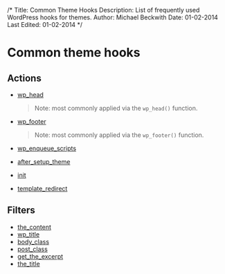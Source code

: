 /*
Title: Common Theme Hooks
Description: List of frequently used WordPress hooks for themes.
Author: Michael Beckwith
Date: 01-02-2014
Last Edited: 01-02-2014
 */

# Common theme hooks

## Actions
* [wp_head](http://codex.wordpress.org/Plugin_API/Action_Reference/wp_head)

	> Note: most commonly applied via the `wp_head()` function.

* [wp_footer](http://codex.wordpress.org/Plugin_API/Action_Reference/wp_footer)

	> Note: most commonly applied via the `wp_footer()` function.

* [wp_enqueue_scripts](http://codex.wordpress.org/Plugin_API/Action_Reference/wp_enqueue_scripts)
* [after_setup_theme](http://codex.wordpress.org/Plugin_API/Action_Reference/after_setup_theme)
* [init](http://codex.wordpress.org/Plugin_API/Action_Reference/init)
* [template_redirect](http://codex.wordpress.org/Plugin_API/Action_Reference/template_redirect)

## Filters
* [the_content](http://codex.wordpress.org/Plugin_API/Filter_Reference/the_content)
* [wp_title](http://codex.wordpress.org/Plugin_API/Filter_Reference/wp_title)
* [body_class](http://codex.wordpress.org/Plugin_API/Filter_Reference/body_class)
* [post_class](http://codex.wordpress.org/Plugin_API/Filter_Reference/post_class)
* [get_the_excerpt](http://codex.wordpress.org/Plugin_API/Filter_Reference/get_the_excerpt)
* [the_title](http://codex.wordpress.org/Plugin_API/Filter_Reference/the_title)
